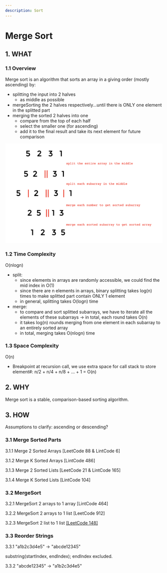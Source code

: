 ```yaml
---
description: Sort
---
```


# Merge Sort

## 1. WHAT

### 1.1 Overview

Merge sort is an algorithm that sorts an array in a giving order \(mostly ascending\) by:

* splitting the input into 2 halves 
  * as middle as possible
* mergeSorting the 2 halves respectively...until there is ONLY one element in the splitted part
* merging the sorted 2 halves into one 
  * compare from the top of each half
  * select the smaller one \(for ascending\) 
  * add it to the final result and take its next element for future comparison

![Illustration - Merge Sort](../.gitbook/assets/screen-shot-2020-02-11-at-10.07.24-pm.png)

### 1.2 Time Complexity

O\(nlogn\)

* split: 
  * since elements in arrays are randomly accessible, we could find the mid index in O\(1\) 
  * since there are n elements in arrays, binary splitting takes log\(n\) times to make splitted part contain ONLY 1 element 
  * in general, splitting takes O\(logn\) time
* merge:
  * to compare and sort splitted subarrays, we have to iterate all the elements of these subarrays -&gt; in total, each round takes O\(n\)
  * it takes log\(n\) rounds merging from one element in each subarray to an entirely sorted array
  * in total, merging takes O\(nlogn\) time

### 1.3 Space Complexity

O\(n\)

* Breakpoint at recursion call, we use extra space for call stack to store element\#: n/2 + n/4 + n/8 + ... + 1 = O\(n\)

## 2. WHY

Merge sort is a stable, comparison-based sorting algorithm.

## 3. HOW

Assumptions to clarify: ascending or descending?

### 3.1 Merge Sorted Parts

3.1.1 Merge 2 Sorted Arrays \[LeetCode 88 & LintCode 6\]

3.1.2 Merge K Sorted Arrays \[LintCode 486\]

3.1.3 Merge 2 Sorted Lists \[LeetCode 21 & LintCode 165\]

3.1.4 Merge K Sorted Lists \[LintCode 104\]

### 3.2 MergeSort 

3.2.1 MergeSort 2 arrays to 1 array \[LintCode 464\]

3.2.2 MergeSort 2 arrays to 1 list \[LeetCode 912\]

3.2.3 MergeSort 2 list to 1 list [\[LeetCode 148\]](https://app.gitbook.com/@alittlebit/s/algorithm-problems-and-how-to-solve-them/list/148.-sort-list)

### 3.3 Reorder Strings

3.3.1 "a1b2c3d4e5" -&gt; "abcde12345"

substring\(startIndex, endIndex\); endIndex excluded.

3.3.2 "abcde12345" -&gt; "a1b2c3d4e5"



## 






